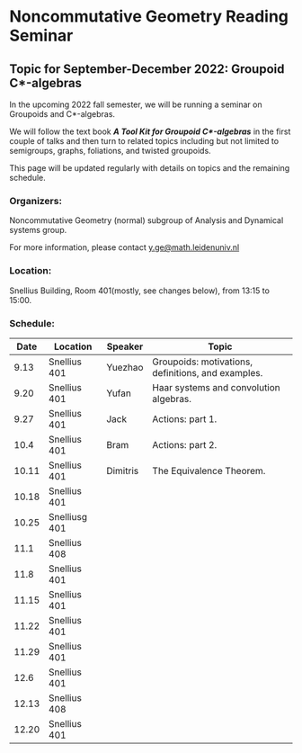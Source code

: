 # Noncommutative Geometry Reading Seminar
## Topic for September-December 2022: Groupoid C*-algebras

In the upcoming 2022 fall semester, we will be running a seminar on Groupoids and C*-algebras. 

We will follow the text book ___A Tool Kit for Groupoid C*-algebras___ in the first couple of talks and then turn to related topics including but not limited to semigroups, graphs, foliations, and twisted groupoids. 

This page will be updated regularly with details on topics and the remaining schedule.

<!-- You can use the [editor on GitHub](https://github.com/Sherlock3711/Groupoid-C--algebras/edit/gh-pages/index.md) to maintain and preview the content for your website in Markdown files. -->

<!-- Whenever you commit to this repository, GitHub Pages will run [Jekyll](https://jekyllrb.com/) to rebuild the pages in your site, from the content in your Markdown files. -->

### Organizers: 
Noncommutative Geometry (normal) subgroup of Analysis and Dynamical systems group.

For more information, please contact y.ge@math.leidenuniv.nl

### Location:
Snellius Building, Room 401(mostly, see changes below), from 13:15 to 15:00.

### Schedule:

|  Date   | Location | Speaker  |  Topic |
|  ---  | ------  | ----  | -------- |
| 9.13  | Snellius 401| Yuezhao | Groupoids: motivations, definitions, and examples. |
| 9.20  | Snellius 401| Yufan |  Haar systems and convolution algebras. |
| 9.27  | Snellius 401| Jack | Actions: part 1. |
| 10.4  | Snellius 401| Bram | Actions: part 2. |
| 10.11 | Snellius 401| Dimitris| The Equivalence Theorem.|
| 10.18 | Snellius 401|  |  |
| 10.25 | Snelliusg 401|  |  |
| 11.1 | Snellius 408|  |  |
| 11.8 | Snellius 401|  |  |
| 11.15 | Snellius 401|  |  |
| 11.22 | Snellius 401|  |  |
| 11.29 | Snellius 401|  |  |
| 12.6 | Snellius 401|  |  |
| 12.13 | Snellius 408|  |  |
| 12.20 | Snellius 401|  |  |
